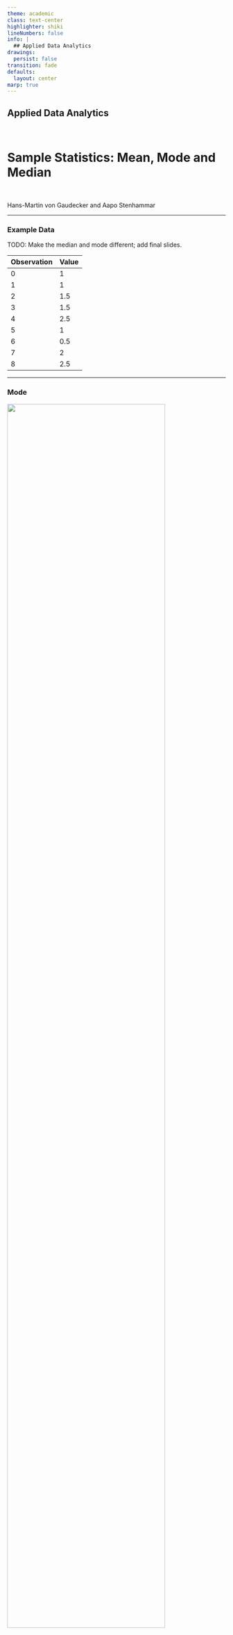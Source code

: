 ```yaml
---
theme: academic
class: text-center
highlighter: shiki
lineNumbers: false
info: |
  ## Applied Data Analytics
drawings:
  persist: false
transition: fade
defaults:
  layout: center
marp: true
---
```


## Applied Data Analytics

<br>

# Sample Statistics: Mean, Mode and Median

<br>

Hans-Martin von Gaudecker and Aapo Stenhammar

---

### Example Data

TODO: Make the median and mode different; add final slides.

| Observation | Value |
| ----------- | ----- |
| 0           | 1     |
| 1           | 1     |
| 2           | 1.5   |
| 3           | 1.5   |
| 4           | 2.5   |
| 5           | 1     |
| 6           | 0.5   |
| 7           | 2     |
| 8           | 2.5   |

<!--Would be ideal to use some actual data, but no more than 5 obs and need repeated value for mode -->
<!-- I think with 5 obs. there is not a very interesting histogram we can plot... -->

---

### Mode

<div class="grid grid-cols-2 gap-4">
<div>

<img src="mode.png" class="rounded" style="width: 85%; height: 85%; margin: auto"/>

</div>
<div>

<br>

- **Intuition**: the mode is _the value that appears most frequently in the data_.

- If more values appear with the same frequency, the data is _multimodal_.

- If no value appears more than once, the data has _no mode_.

- The mode can be computed for any type of data (numerical, ordinal, and categorical).

- In our case, the mode is 1.

</div>
</div>

---

### Median


<div class="grid grid-cols-2 gap-4">
<div>

<img src="median.png" class="rounded" style="width: 85%; height: 85%; margin: auto"/>

</div>
<div>

<br>

- **Intuition**: the median is _the value that separates the higher half from the lower half of the data_.

- To compute the median sort the data and find the _middle value_ (what happens if the values
  are an even number?).

- Can be computed for any type of _ordered_ data (numerical and ordinal).

- In our case, the median is 1.5.

</div>
</div>

---

### Median: alternative explanation

<div class="grid grid-cols-2 gap-4">
<div>

| Observation | Value |
| ----------- | ----- |
| 6           | 0.5   |
| 0           | 1     |
| 1           | 1     |
|    5        | 1     |
| **2**           | **1.5**   |
| 3           | 1.5   |
| 7           | 2     |
| 4           | 2.5   |
| 8           | 2.5   |

</div>
<div>


- **Intuition**: the median is _the value that separates the higher half from the lower half of the data_.

- To compute the median sort the data and find the _middle value_ (what happens if the values
  are an even number?).

- Can be computed for any type of _ordered_ data (numerical and ordinal).

- In our case, the median is observed at the 5th position, which is 1.5.

</div>
</div>

---

### Mean


- The **mean** is _the sum of all the values in the sample divided by the total number of
  values_.

- In our case, it is computed by:

    $$
    \text{mean} = \frac{1 + 1 + 1.5 + 1.5 + 2.5 + 1 + 0.5 + 2 + 2.5}{9} = 1.5
    $$

- Can be computed *only* for numerical data.

- The mean is more sensitive to outliers than the median and the mode. Why?

---

### Mean vs Median and Mode: sensitivity to outliers.

- The mean is more sensitive to outliers than the median and the mode.

- Imagine to add an observation with value 1000 to our data.

- The mean changes to 113.5, while the median and the mode remain the same (1.5 and 1).

---

| Statistic | Sensitivity to outliers | Type of data | Aggregation to higher level |
| --------- | ----------------------- | ------------ | --------------------------- |
| Mean      | High                    | Numerical    | Sum of all values / N |
| Median    | Low                     | Numerical, ordinal | Middle value |
| Mode      | Low                     | Numerical, ordinal, categorical | Most frequent value |

---

# Series of Data

*Great idea -- but let's move to a different screencast of how we think about data*

- Example: ...
- Def: Anything that can be measured (?)
- Math: Notation typically $$x_i$$, $$x_{k,i}$$ etc.
- Computer Science: Arrays, lists, **dataframes**, etc.
- Human eye / mind: Tables and plots

Objective: Understand all these are ways to represent the same thing

*Chapter for this is not obvious! "Background" or so?*

- Data can often be represented as a collection of observations of a variable.

- For example, think of the heights of students in a class. Call this variable $X$, and
  let $X_1, X_2, \ldots, X_N$ be the heights of the students in the class (who are a
  total of $N$ students).

- We can think of this as a dataset, or in statistical notation, a sample of size $N$.

---

# Representing a Series of Data

<!-- maybe this part is more for the histogram part?-->

---

# Sample Statistics

- Previous lecture: describe the data using a histogram.

- There are more succinct ways to describe the data. One of the most common ways is to
  use _sample statistics_.

- A _sample statistic_ is any number computed as a function of the values in the sample
  (the data).

- We will look at: _mean_, _mode_, and _median_.

---

# Mean

- The most commonly used.

- Defined as:

  $$
  \bar{X} = \frac{1}{N} \sum_{i=1}^N X_i
  $$

- The mean is _the sum of all the values in the sample divided by the total number of
  values_.

- Can be computed _only_ for numerical data. Why?

---

# Median

- Intuitively, the median is the value that separates the higher half from the lower half
  of the data.

- To compute the median:

  1. Sort the data.
  2. If the number of observations is odd, the median is the middle value.
  3. If the number of observations is even, the median is the average of the two middle
     values.

- It can be computed for any type of _ordered_ data (so numerical and ordinal data).

- Example with an histogram...

---

# Mode

- The mode is the value that appears most frequently in the data.

- A dataset can have multiple modes, or no mode at all. Examples with histograms.

- The mode can be computed for any type of data (numerical, ordinal, and categorical).

---

# Differences between Mean and Median: how they can be used to BS.

- Classic example of mean vs median income changes over the years?
